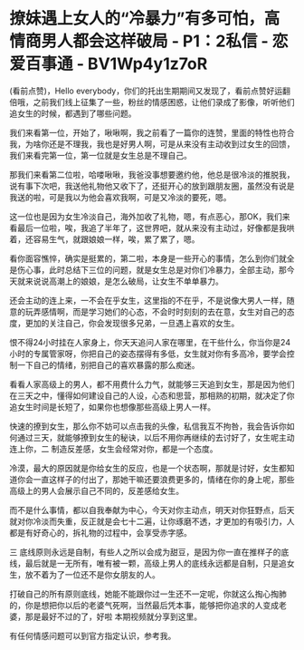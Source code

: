 # 撩妹遇上女人的“冷暴力”有多可怕，高情商男人都会这样破局 - P1：2私信 - 恋爱百事通 - BV1Wp4y1z7oR

(看前点赞)，Hello everybody，你们的托出生期期间又发现了，看前点赞好运翻倍哦，之前我们线上征集了一些，粉丝的情感困惑，让他们录成了影像，听听他们追女生的时候，都遇到了哪些问题。

我们来看第一位，开始了，啾啾啊，我之前看了一篇你的连赞，里面的特性也符合我，为啥你还是不理我，我也是好男人啊，可是从来没有主动收到过女生的回馈，我们来看完第一位，第一位就是女生总是不理自己。

那我们来看第二位啦，哈喽啾啾，我爸没事想要邀约他，他总是很冷淡的推脱我，说有事下次吧，我送他礼物他又收下了，还挺开心的放到跟朋友圈，虽然没有说是我送的啦，可是我以为他会喜欢我啊，可是又冷淡的要死，嗯。

这一位也是因为女生冷淡自己，海外加收了礼物，嗯，有点恶心，那OK，我们来看最后一位啦，唉，我追了半年了，这世界吧，就从来没有主动过，好像都是我哄着，还容易生气，就跟娘娘一样，唉，累了累了，嗯。

看你面容憔悴，确实是挺累的，第二啦，本身是一些开心的事情，怎么到你们就全是伤心事，此时总结下三位的问题，就是女生总是对你们冷暴力，全部主动，那今天就来说说高潮上的娘娘，是怎么破局，让女生不单单暴力。

还会主动的连上来，一不会在乎女生，这里指的不在乎，不是说像大男人一样，随意的玩弄感情啊，而是学习她们的心态，不会时时刻刻的去在意，女生对自己的态度，更加的关注自己，你会发现很多兄弟，一旦遇上喜欢的女生。

恨不得24小时挂在人家身上，你天天追问人家在哪里，在干些什么，你当你是24小时的专属管家呀，你把自己的姿态摆得有多低，女生就对你有多高冷，要学会控制一下自己的情绪，别把自己的喜欢暴露的那么痴迷。

看看人家高级上的男人，都不用费什么力气，就能够三天追到女生，那是因为他们在三天之中，懂得如何建设自己的人设，心态和思营，那相熟的初期，就决定了你追女生时间是长短了，如果你也想像那些高级上男人一样。

快速的撩到女生，那么你不妨可以点击我的头像，私信我互不拘咎，我会告诉你如何通过三天，就能够撩到女生的秘诀，以后不用你再继续的去讨好了，女生呢主动连上你，二 制造反差感，女生会经常对你，都是一个态度。

冷漠，最大的原因就是你给女生的反应，也是一个状态啊，那就是讨好，女生都知道你会一直这样子的付出了，那她干嘛还要浪费更多的，情绪在你的身上呢，那些高级上的男人会展示自己不同的，反差感给女生。

而不是什么事情，都以自我奉献为中心，今天对你主动点，明天对你狂野点，后天就对你冷淡而失重，反正就是会七十二遍，让你琢磨不透，才更加的有吸引力，人都是有好奇心的，拆礼物的过程中，会享受赤字感。

三 底线原则永远是自制，有些人之所以会成为甜豆，是因为你一直在推样子的底线，最后就是一无所有，唯有被一颗，高级上男人的底线永远都是自制，只是追女生，放不着为了一位还不是你女朋友的人。

打破自己的所有原则底线，她能不能跟你过一生还不一定呢，你就这么掏心掏肺的，你是想把你以后的老婆气死啊，当然最后凭本事，能够把你追求的人变成老婆，那是最好不过的了，好啦 本期视频就分享到这里。

有任何情感问题可以到官方指定认识，参考我。